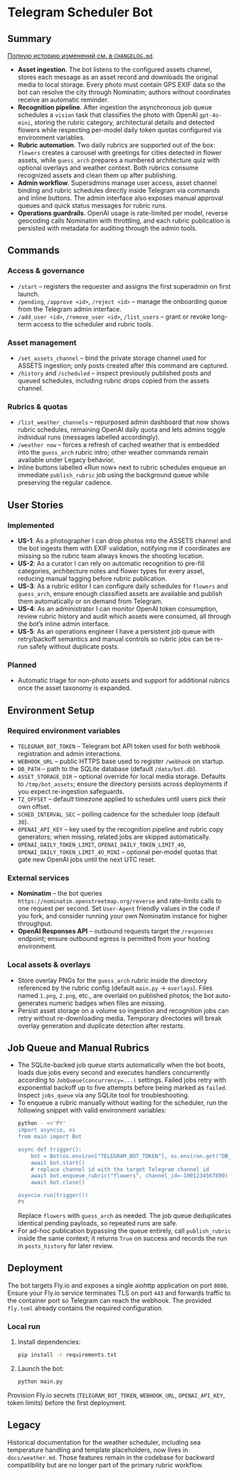 # Telegram Scheduler Bot

## Summary
[Полную историю изменений см. в `CHANGELOG.md`](CHANGELOG.md).

- **Asset ingestion**. The bot listens to the configured assets channel, stores each message as an asset record and downloads the original media to local storage. Every photo must contain GPS EXIF data so the bot can resolve the city through Nominatim; authors without coordinates receive an automatic reminder.
- **Recognition pipeline**. After ingestion the asynchronous job queue schedules a `vision` task that classifies the photo with OpenAI `gpt-4o-mini`, storing the rubric category, architectural details and detected flowers while respecting per-model daily token quotas configured via environment variables.
- **Rubric automation**. Two daily rubrics are supported out of the box: `flowers` creates a carousel with greetings for cities detected in flower assets, while `guess_arch` prepares a numbered architecture quiz with optional overlays and weather context. Both rubrics consume recognized assets and clean them up after publishing.
- **Admin workflow**. Superadmins manage user access, asset channel binding and rubric schedules directly inside Telegram via commands and inline buttons. The admin interface also exposes manual approval queues and quick status messages for rubric runs.
- **Operations guardrails**. OpenAI usage is rate-limited per model, reverse geocoding calls Nominatim with throttling, and each rubric publication is persisted with metadata for auditing through the admin tools.

## Commands
### Access & governance
- `/start` – registers the requester and assigns the first superadmin on first launch.
- `/pending`, `/approve <id>`, `/reject <id>` – manage the onboarding queue from the Telegram admin interface.
- `/add_user <id>`, `/remove_user <id>`, `/list_users` – grant or revoke long-term access to the scheduler and rubric tools.

### Asset management
- `/set_assets_channel` – bind the private storage channel used for ASSETS ingestion; only posts created after this command are captured.
- `/history` and `/scheduled` – inspect previously published posts and queued schedules, including rubric drops copied from the assets channel.

### Rubrics & quotas
- `/list_weather_channels` – repurposed admin dashboard that now shows rubric schedules, remaining OpenAI daily quota and lets admins toggle individual runs (messages labelled accordingly).
- `/weather now` – forces a refresh of cached weather that is embedded into the `guess_arch` rubric intro; other weather commands remain available under Legacy behavior.
- Inline buttons labelled «Run now» next to rubric schedules enqueue an immediate `publish_rubric` job using the background queue while preserving the regular cadence.

## User Stories
### Implemented
- **US-1**: As a photographer I can drop photos into the ASSETS channel and the bot ingests them with EXIF validation, notifying me if coordinates are missing so the rubric team always knows the shooting location.
- **US-2**: As a curator I can rely on automatic recognition to pre-fill categories, architecture notes and flower types for every asset, reducing manual tagging before rubric publication.
- **US-3**: As a rubric editor I can configure daily schedules for `flowers` and `guess_arch`, ensure enough classified assets are available and publish them automatically or on demand from Telegram.
- **US-4**: As an administrator I can monitor OpenAI token consumption, review rubric history and audit which assets were consumed, all through the bot’s inline admin interface.
- **US-5**: As an operations engineer I have a persistent job queue with retry/backoff semantics and manual controls so rubric jobs can be re-run safely without duplicate posts.

### Planned
- Automatic triage for non-photo assets and support for additional rubrics once the asset taxonomy is expanded.

## Environment Setup
### Required environment variables
- `TELEGRAM_BOT_TOKEN` – Telegram bot API token used for both webhook registration and admin interactions.
- `WEBHOOK_URL` – public HTTPS base used to register `/webhook` on startup.
- `DB_PATH` – path to the SQLite database (default `/data/bot.db`).
- `ASSET_STORAGE_DIR` – optional override for local media storage. Defaults to `/tmp/bot_assets`; ensure the directory persists across deployments if you expect re-ingestion safeguards.
- `TZ_OFFSET` – default timezone applied to schedules until users pick their own offset.
- `SCHED_INTERVAL_SEC` – polling cadence for the scheduler loop (default `30`).
- `OPENAI_API_KEY` – key used by the recognition pipeline and rubric copy generators; when missing, related jobs are skipped automatically.
- `OPENAI_DAILY_TOKEN_LIMIT`, `OPENAI_DAILY_TOKEN_LIMIT_4O`, `OPENAI_DAILY_TOKEN_LIMIT_4O_MINI` – optional per-model quotas that gate new OpenAI jobs until the next UTC reset.

### External services
- **Nominatim** – the bot queries `https://nominatim.openstreetmap.org/reverse` and rate-limits calls to one request per second. Set `User-Agent` friendly values in the code if you fork, and consider running your own Nominatim instance for higher throughput.
- **OpenAI Responses API** – outbound requests target the `/responses` endpoint; ensure outbound egress is permitted from your hosting environment.

### Local assets & overlays
- Store overlay PNGs for the `guess_arch` rubric inside the directory referenced by the rubric config (default `main.py` → `overlays`). Files named `1.png`, `2.png`, etc., are overlaid on published photos; the bot auto-generates numeric badges when files are missing.
- Persist asset storage on a volume so ingestion and recognition jobs can retry without re-downloading media. Temporary directories will break overlay generation and duplicate detection after restarts.

## Job Queue and Manual Rubrics
- The SQLite-backed job queue starts automatically when the bot boots, loads due jobs every second and executes handlers concurrently according to `JobQueue(concurrency=...)` settings. Failed jobs retry with exponential backoff up to five attempts before being marked as `failed`. Inspect `jobs_queue` via any SQLite tool for troubleshooting.
- To enqueue a rubric manually without waiting for the scheduler, run the following snippet with valid environment variables:
  ```bash
  python - <<'PY'
  import asyncio, os
  from main import Bot

  async def trigger():
      bot = Bot(os.environ["TELEGRAM_BOT_TOKEN"], os.environ.get("DB_PATH", "/data/bot.db"))
      await bot.start()
      # replace channel id with the target Telegram channel id
      await bot.enqueue_rubric("flowers", channel_id=-1001234567890)
      await bot.close()

  asyncio.run(trigger())
  PY
  ```
  Replace `flowers` with `guess_arch` as needed. The job queue deduplicates identical pending payloads, so repeated runs are safe.
- For ad-hoc publication bypassing the queue entirely, call `publish_rubric` inside the same context; it returns `True` on success and records the run in `posts_history` for later review.

## Deployment
The bot targets Fly.io and exposes a single aiohttp application on port `8080`. Ensure your Fly.io service terminates TLS on port `443` and forwards traffic to the container port so Telegram can reach the webhook. The provided `fly.toml` already contains the required configuration.

### Local run
1. Install dependencies:
   ```bash
   pip install -r requirements.txt
   ```
2. Launch the bot:
   ```bash
   python main.py
   ```

Provision Fly.io secrets (`TELEGRAM_BOT_TOKEN`, `WEBHOOK_URL`, `OPENAI_API_KEY`, token limits) before the first deployment.

## Legacy
Historical documentation for the weather scheduler, including sea temperature handling and template placeholders, now lives in `docs/weather.md`. Those features remain in the codebase for backward compatibility but are no longer part of the primary rubric workflow.
